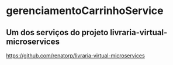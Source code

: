 # gerenciamentoCarrinhoService

## Um dos serviços do projeto livraria-virtual-microservices

https://github.com/renatorp/livraria-virtual-microservices
